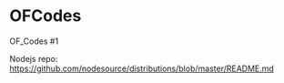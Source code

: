 # OFCodes
OF_Codes #1


Nodejs repo:
https://github.com/nodesource/distributions/blob/master/README.md
